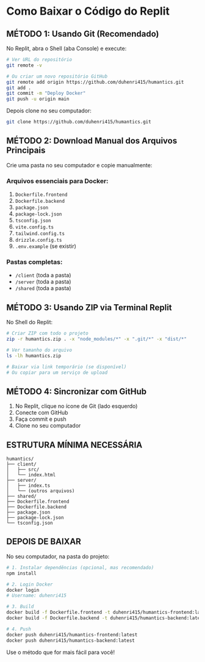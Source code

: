 # Como Baixar o Código do Replit

## MÉTODO 1: Usando Git (Recomendado)

No Replit, abra o Shell (aba Console) e execute:

```bash
# Ver URL do repositório
git remote -v

# Ou criar um novo repositório GitHub
git remote add origin https://github.com/duhenri415/humantics.git
git add .
git commit -m "Deploy Docker"
git push -u origin main
```

Depois clone no seu computador:
```bash
git clone https://github.com/duhenri415/humantics.git
```

## MÉTODO 2: Download Manual dos Arquivos Principais

Crie uma pasta no seu computador e copie manualmente:

### Arquivos essenciais para Docker:
1. `Dockerfile.frontend`
2. `Dockerfile.backend`
3. `package.json`
4. `package-lock.json`
5. `tsconfig.json`
6. `vite.config.ts`
7. `tailwind.config.ts`
8. `drizzle.config.ts`
9. `.env.example` (se existir)

### Pastas completas:
- `/client` (toda a pasta)
- `/server` (toda a pasta)
- `/shared` (toda a pasta)

## MÉTODO 3: Usando ZIP via Terminal Replit

No Shell do Replit:

```bash
# Criar ZIP com todo o projeto
zip -r humantics.zip . -x "node_modules/*" -x ".git/*" -x "dist/*"

# Ver tamanho do arquivo
ls -lh humantics.zip

# Baixar via link temporário (se disponível)
# Ou copiar para um serviço de upload
```

## MÉTODO 4: Sincronizar com GitHub

1. No Replit, clique no ícone de Git (lado esquerdo)
2. Conecte com GitHub
3. Faça commit e push
4. Clone no seu computador

## ESTRUTURA MÍNIMA NECESSÁRIA

```
humantics/
├── client/
│   ├── src/
│   └── index.html
├── server/
│   ├── index.ts
│   └── (outros arquivos)
├── shared/
├── Dockerfile.frontend
├── Dockerfile.backend
├── package.json
├── package-lock.json
└── tsconfig.json
```

## DEPOIS DE BAIXAR

No seu computador, na pasta do projeto:

```bash
# 1. Instalar dependências (opcional, mas recomendado)
npm install

# 2. Login Docker
docker login
# Username: duhenri415

# 3. Build
docker build -f Dockerfile.frontend -t duhenri415/humantics-frontend:latest .
docker build -f Dockerfile.backend -t duhenri415/humantics-backend:latest .

# 4. Push
docker push duhenri415/humantics-frontend:latest
docker push duhenri415/humantics-backend:latest
```

Use o método que for mais fácil para você!
